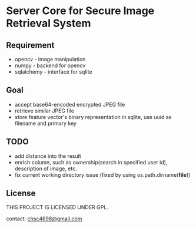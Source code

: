 Server Core for Secure Image Retrieval System
=============================================

Requirement
-----------

* opencv - image manipulation
* numpy - backend for opencv
* sqlalchemy - interface for sqlite


Goal
----

* accept base64-encoded encrypted JPEG file
* retrieve similar JPEG file
* store feature vector's binary representation in sqlite, use uuid as filename and primary key


TODO
----

* add distance into the result
* enrich column, such as ownership(search in specified user id), description of image, etc.
* fix current working directory issue (fixed by using os.path.dirname(__file__))

License
-------

THIS PROJECT IS LICENSED UNDER GPL.


contact: chsc4698@gmail.com

